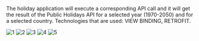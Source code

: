 The holiday application will execute a corresponding API call and it will get the result of the Public Holidays API for a selected year (1970-2050) and for a selected country.
Technologies that are used: VIEW BINDING, RETROFIT.

![1](https://user-images.githubusercontent.com/109162046/196774363-8404833d-0989-404d-85c2-35b0c6e375ba.png)
![2](https://user-images.githubusercontent.com/109162046/196774371-ee8f70f8-fbc3-4692-8734-34808d68fdb6.png)
![3](https://user-images.githubusercontent.com/109162046/196774384-4741becd-15f4-4164-816f-3a1408fb5cba.png)
![4](https://user-images.githubusercontent.com/109162046/196774395-81be4f3b-fdfb-4606-bba6-2f814a562f7e.png)
![5](https://user-images.githubusercontent.com/109162046/196774407-b592c229-fa42-4918-9885-967b47184af8.png)
